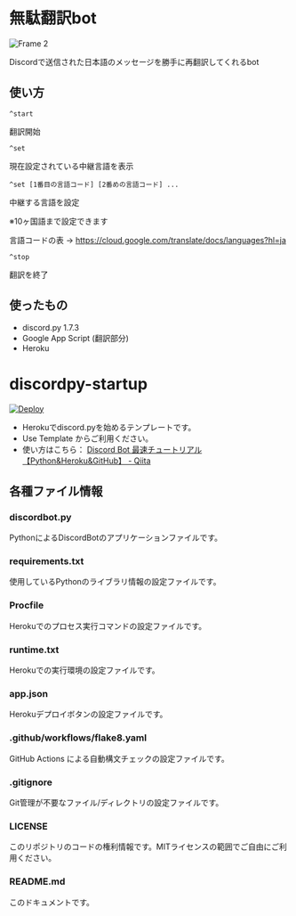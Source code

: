 # 無駄翻訳bot

![Frame 2](https://user-images.githubusercontent.com/65887771/171993445-42c0909b-fd47-4283-b719-16b94dd7838c.png)

Discordで送信された日本語のメッセージを勝手に再翻訳してくれるbot

## 使い方

```^start```


翻訳開始

```^set```

現在設定されている中継言語を表示

```^set [1番目の言語コード] [2番めの言語コード] ...```

中継する言語を設定

※10ヶ国語まで設定できます

言語コードの表 → https://cloud.google.com/translate/docs/languages?hl=ja

```^stop```

翻訳を終了

## 使ったもの

- discord.py 1.7.3
- Google App Script (翻訳部分)
- Heroku

# discordpy-startup

[![Deploy](https://www.herokucdn.com/deploy/button.svg)](https://heroku.com/deploy)

- Herokuでdiscord.pyを始めるテンプレートです。
- Use Template からご利用ください。
- 使い方はこちら： [Discord Bot 最速チュートリアル【Python&Heroku&GitHub】 - Qiita](https://qiita.com/1ntegrale9/items/aa4b373e8895273875a8)

## 各種ファイル情報

### discordbot.py
PythonによるDiscordBotのアプリケーションファイルです。

### requirements.txt
使用しているPythonのライブラリ情報の設定ファイルです。

### Procfile
Herokuでのプロセス実行コマンドの設定ファイルです。

### runtime.txt
Herokuでの実行環境の設定ファイルです。

### app.json
Herokuデプロイボタンの設定ファイルです。

### .github/workflows/flake8.yaml
GitHub Actions による自動構文チェックの設定ファイルです。

### .gitignore
Git管理が不要なファイル/ディレクトリの設定ファイルです。

### LICENSE
このリポジトリのコードの権利情報です。MITライセンスの範囲でご自由にご利用ください。

### README.md
このドキュメントです。
